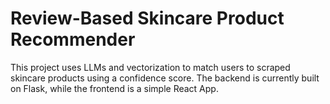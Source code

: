 # Review-Based Skincare Product Recommender

This project uses LLMs and vectorization to match users to scraped skincare products using a confidence score. The backend is currently built on Flask, while the frontend is a simple React App. 